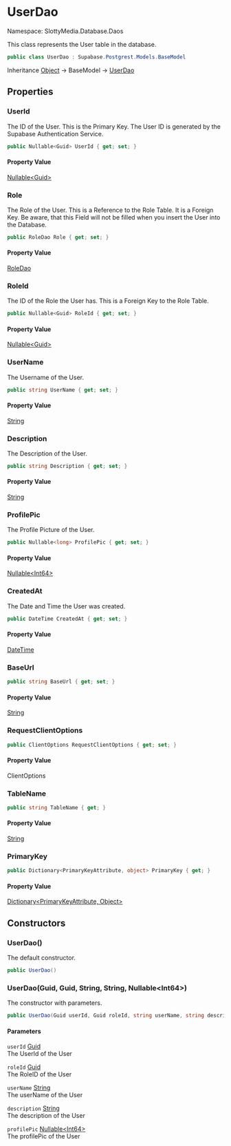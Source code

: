 # UserDao

Namespace: SlottyMedia.Database.Daos

This class represents the User table in the database.

```csharp
public class UserDao : Supabase.Postgrest.Models.BaseModel
```

Inheritance [Object](https://docs.microsoft.com/en-us/dotnet/api/system.object) → BaseModel → [UserDao](./slottymedia.database.daos.userdao.md)

## Properties

### **UserId**

The ID of the User. This is the Primary Key. The User ID is generated by the Supabase Authentication Service.

```csharp
public Nullable<Guid> UserId { get; set; }
```

#### Property Value

[Nullable&lt;Guid&gt;](https://docs.microsoft.com/en-us/dotnet/api/system.nullable-1)<br>

### **Role**

The Role of the User. This is a Reference to the Role Table. It is a Foreign Key. Be aware, that this
 Field will not be filled when you insert the User into the Database.

```csharp
public RoleDao Role { get; set; }
```

#### Property Value

[RoleDao](./slottymedia.database.daos.roledao.md)<br>

### **RoleId**

The ID of the Role the User has. This is a Foreign Key to the Role Table.

```csharp
public Nullable<Guid> RoleId { get; set; }
```

#### Property Value

[Nullable&lt;Guid&gt;](https://docs.microsoft.com/en-us/dotnet/api/system.nullable-1)<br>

### **UserName**

The Username of the User.

```csharp
public string UserName { get; set; }
```

#### Property Value

[String](https://docs.microsoft.com/en-us/dotnet/api/system.string)<br>

### **Description**

The Description of the User.

```csharp
public string Description { get; set; }
```

#### Property Value

[String](https://docs.microsoft.com/en-us/dotnet/api/system.string)<br>

### **ProfilePic**

The Profile Picture of the User.

```csharp
public Nullable<long> ProfilePic { get; set; }
```

#### Property Value

[Nullable&lt;Int64&gt;](https://docs.microsoft.com/en-us/dotnet/api/system.nullable-1)<br>

### **CreatedAt**

The Date and Time the User was created.

```csharp
public DateTime CreatedAt { get; set; }
```

#### Property Value

[DateTime](https://docs.microsoft.com/en-us/dotnet/api/system.datetime)<br>

### **BaseUrl**

```csharp
public string BaseUrl { get; set; }
```

#### Property Value

[String](https://docs.microsoft.com/en-us/dotnet/api/system.string)<br>

### **RequestClientOptions**

```csharp
public ClientOptions RequestClientOptions { get; set; }
```

#### Property Value

ClientOptions<br>

### **TableName**

```csharp
public string TableName { get; }
```

#### Property Value

[String](https://docs.microsoft.com/en-us/dotnet/api/system.string)<br>

### **PrimaryKey**

```csharp
public Dictionary<PrimaryKeyAttribute, object> PrimaryKey { get; }
```

#### Property Value

[Dictionary&lt;PrimaryKeyAttribute, Object&gt;](https://docs.microsoft.com/en-us/dotnet/api/system.collections.generic.dictionary-2)<br>

## Constructors

### **UserDao()**

The default constructor.

```csharp
public UserDao()
```

### **UserDao(Guid, Guid, String, String, Nullable&lt;Int64&gt;)**

The constructor with parameters.

```csharp
public UserDao(Guid userId, Guid roleId, string userName, string description, Nullable<long> profilePic)
```

#### Parameters

`userId` [Guid](https://docs.microsoft.com/en-us/dotnet/api/system.guid)<br>
The UserId of the User

`roleId` [Guid](https://docs.microsoft.com/en-us/dotnet/api/system.guid)<br>
The RoleID of the User

`userName` [String](https://docs.microsoft.com/en-us/dotnet/api/system.string)<br>
The userName of the User

`description` [String](https://docs.microsoft.com/en-us/dotnet/api/system.string)<br>
The description of the User

`profilePic` [Nullable&lt;Int64&gt;](https://docs.microsoft.com/en-us/dotnet/api/system.nullable-1)<br>
The profilePic of the User
